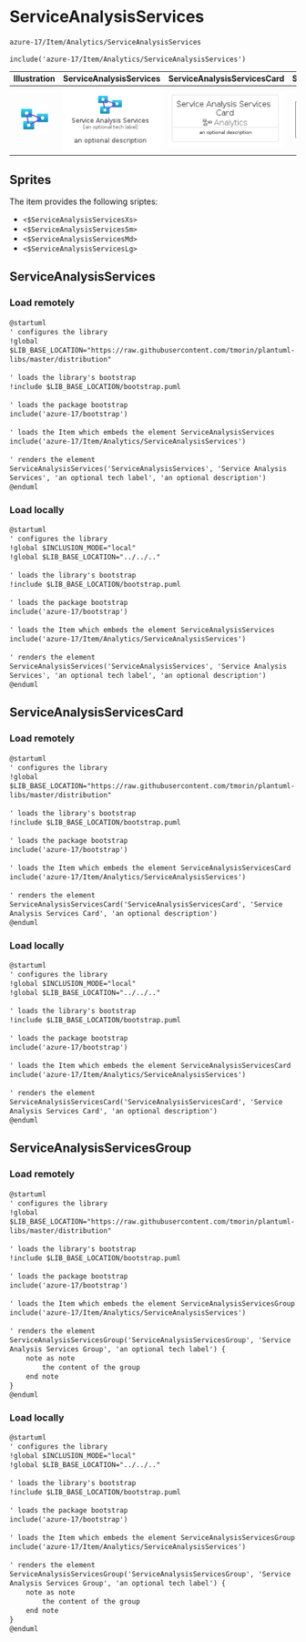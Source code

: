 # ServiceAnalysisServices


```text
azure-17/Item/Analytics/ServiceAnalysisServices
```

```text
include('azure-17/Item/Analytics/ServiceAnalysisServices')
```



| Illustration | ServiceAnalysisServices | ServiceAnalysisServicesCard | ServiceAnalysisServicesGroup |
| :---: | :---: | :---: | :---: |
| ![illustration for Illustration](../../../azure-17/Item/Analytics/ServiceAnalysisServices.png) | ![illustration for ServiceAnalysisServices](../../../azure-17/Item/Analytics/ServiceAnalysisServices.Local.png) | ![illustration for ServiceAnalysisServicesCard](../../../azure-17/Item/Analytics/ServiceAnalysisServicesCard.Local.png) | ![illustration for ServiceAnalysisServicesGroup](../../../azure-17/Item/Analytics/ServiceAnalysisServicesGroup.Local.png) |



## Sprites
The item provides the following sriptes:

- `<$ServiceAnalysisServicesXs>`
- `<$ServiceAnalysisServicesSm>`
- `<$ServiceAnalysisServicesMd>`
- `<$ServiceAnalysisServicesLg>`





## ServiceAnalysisServices

### Load remotely
```plantuml
@startuml
' configures the library
!global $LIB_BASE_LOCATION="https://raw.githubusercontent.com/tmorin/plantuml-libs/master/distribution"

' loads the library's bootstrap
!include $LIB_BASE_LOCATION/bootstrap.puml

' loads the package bootstrap
include('azure-17/bootstrap')

' loads the Item which embeds the element ServiceAnalysisServices
include('azure-17/Item/Analytics/ServiceAnalysisServices')

' renders the element
ServiceAnalysisServices('ServiceAnalysisServices', 'Service Analysis Services', 'an optional tech label', 'an optional description')
@enduml
```

### Load locally
```plantuml
@startuml
' configures the library
!global $INCLUSION_MODE="local"
!global $LIB_BASE_LOCATION="../../.."

' loads the library's bootstrap
!include $LIB_BASE_LOCATION/bootstrap.puml

' loads the package bootstrap
include('azure-17/bootstrap')

' loads the Item which embeds the element ServiceAnalysisServices
include('azure-17/Item/Analytics/ServiceAnalysisServices')

' renders the element
ServiceAnalysisServices('ServiceAnalysisServices', 'Service Analysis Services', 'an optional tech label', 'an optional description')
@enduml
```

## ServiceAnalysisServicesCard

### Load remotely
```plantuml
@startuml
' configures the library
!global $LIB_BASE_LOCATION="https://raw.githubusercontent.com/tmorin/plantuml-libs/master/distribution"

' loads the library's bootstrap
!include $LIB_BASE_LOCATION/bootstrap.puml

' loads the package bootstrap
include('azure-17/bootstrap')

' loads the Item which embeds the element ServiceAnalysisServicesCard
include('azure-17/Item/Analytics/ServiceAnalysisServices')

' renders the element
ServiceAnalysisServicesCard('ServiceAnalysisServicesCard', 'Service Analysis Services Card', 'an optional description')
@enduml
```

### Load locally
```plantuml
@startuml
' configures the library
!global $INCLUSION_MODE="local"
!global $LIB_BASE_LOCATION="../../.."

' loads the library's bootstrap
!include $LIB_BASE_LOCATION/bootstrap.puml

' loads the package bootstrap
include('azure-17/bootstrap')

' loads the Item which embeds the element ServiceAnalysisServicesCard
include('azure-17/Item/Analytics/ServiceAnalysisServices')

' renders the element
ServiceAnalysisServicesCard('ServiceAnalysisServicesCard', 'Service Analysis Services Card', 'an optional description')
@enduml
```

## ServiceAnalysisServicesGroup

### Load remotely
```plantuml
@startuml
' configures the library
!global $LIB_BASE_LOCATION="https://raw.githubusercontent.com/tmorin/plantuml-libs/master/distribution"

' loads the library's bootstrap
!include $LIB_BASE_LOCATION/bootstrap.puml

' loads the package bootstrap
include('azure-17/bootstrap')

' loads the Item which embeds the element ServiceAnalysisServicesGroup
include('azure-17/Item/Analytics/ServiceAnalysisServices')

' renders the element
ServiceAnalysisServicesGroup('ServiceAnalysisServicesGroup', 'Service Analysis Services Group', 'an optional tech label') {
    note as note
        the content of the group
    end note
}
@enduml
```

### Load locally
```plantuml
@startuml
' configures the library
!global $INCLUSION_MODE="local"
!global $LIB_BASE_LOCATION="../../.."

' loads the library's bootstrap
!include $LIB_BASE_LOCATION/bootstrap.puml

' loads the package bootstrap
include('azure-17/bootstrap')

' loads the Item which embeds the element ServiceAnalysisServicesGroup
include('azure-17/Item/Analytics/ServiceAnalysisServices')

' renders the element
ServiceAnalysisServicesGroup('ServiceAnalysisServicesGroup', 'Service Analysis Services Group', 'an optional tech label') {
    note as note
        the content of the group
    end note
}
@enduml
```

